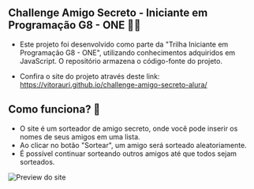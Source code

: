 ## Challenge Amigo Secreto - Iniciante em Programação G8 - ONE 👨‍💻
- Este projeto foi desenvolvido como parte da "Trilha Iniciante em Programação G8 - ONE", utilizando conhecimentos adquiridos em JavaScript. O repositório armazena o código-fonte do projeto.
 
- Confira o site do projeto através deste link: https://vitorauri.github.io/challenge-amigo-secreto-alura/

## Como funciona? 🤔
- O site é um sorteador de amigo secreto, onde você pode inserir os nomes de seus amigos em uma lista.
- Ao clicar no botão "Sortear", um amigo será sorteado aleatoriamente.
- É possível continuar sorteando outros amigos até que todos sejam sorteados.

![Preview do site](readmeImagem.png.png)